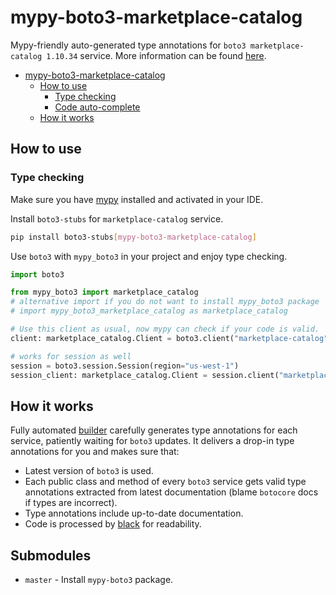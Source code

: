 # mypy-boto3-marketplace-catalog

Mypy-friendly auto-generated type annotations for `boto3 marketplace-catalog 1.10.34` service.
More information can be found [here](https://github.com/vemel/mypy_boto3).

- [mypy-boto3-marketplace-catalog](#mypy-boto3-marketplace-catalog)
  - [How to use](#how-to-use)
    - [Type checking](#type-checking)
    - [Code auto-complete](#code-auto-complete)
  - [How it works](#how-it-works)

## How to use

### Type checking

Make sure you have [mypy](https://github.com/python/mypy) installed and activated in your IDE.

Install `boto3-stubs` for `marketplace-catalog` service.

```bash
pip install boto3-stubs[mypy-boto3-marketplace-catalog]
```

Use `boto3` with `mypy_boto3` in your project and enjoy type checking.

```python
import boto3

from mypy_boto3 import marketplace_catalog
# alternative import if you do not want to install mypy_boto3 package
# import mypy_boto3_marketplace_catalog as marketplace_catalog

# Use this client as usual, now mypy can check if your code is valid.
client: marketplace_catalog.Client = boto3.client("marketplace-catalog")

# works for session as well
session = boto3.session.Session(region="us-west-1")
session_client: marketplace_catalog.Client = session.client("marketplace-catalog")

```

## How it works

Fully automated [builder](https://github.com/vemel/mypy_boto3) carefully generates
type annotations for each service, patiently waiting for `boto3` updates. It delivers
a drop-in type annotations for you and makes sure that:

- Latest version of `boto3` is used.
- Each public class and method of every `boto3` service gets valid type annotations
  extracted from latest documentation (blame `botocore` docs if types are incorrect).
- Type annotations include up-to-date documentation.
- Code is processed by [black](https://github.com/psf/black) for readability.

## Submodules

- `master` - Install `mypy-boto3` package.